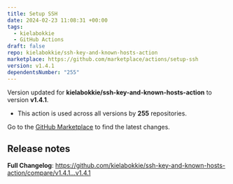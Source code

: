 ```yaml
---
title: Setup SSH
date: 2024-02-23 11:08:31 +00:00
tags:
  - kielabokkie
  - GitHub Actions
draft: false
repo: kielabokkie/ssh-key-and-known-hosts-action
marketplace: https://github.com/marketplace/actions/setup-ssh
version: v1.4.1
dependentsNumber: "255"
---
```



Version updated for **kielabokkie/ssh-key-and-known-hosts-action** to version **v1.4.1**.
- This action is used across all versions by **255** repositories.

Go to the [GitHub Marketplace](https://github.com/marketplace/actions/setup-ssh) to find the latest changes.

## Release notes

**Full Changelog**: https://github.com/kielabokkie/ssh-key-and-known-hosts-action/compare/v1.4.1...v1.4.1
